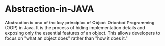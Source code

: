 # Abstraction-in-JAVA
Abstraction is one of the key principles of Object-Oriented Programming (OOP) in Java. It is the process of hiding implementation details and exposing only the essential features of an object. This allows developers to focus on "what an object does" rather than "how it does it."
